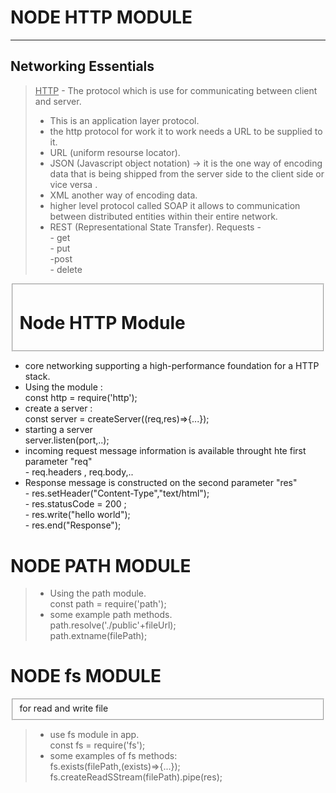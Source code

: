 # NODE HTTP MODULE
---
## Networking Essentials
> <u>HTTP</u> - The protocol which is use for communicating between client and server. 
> - This is an application layer protocol. 
> - the http protocol for work it to work needs a URL to be supplied to it. 
> - <abbr>URL</abbr> (uniform resourse locator).
> - JSON (Javascript object notation) -> it is the one way of encoding data that is being shipped from the server side to the client side or vice versa .
> - XML another way of encoding data. 
> - higher level protocol called SOAP it allows to communication between distributed entities within their entire network.
> - REST (Representational State Transfer).
> Requests - <br> - get <br> - put <br> -post <br> - delete

<fieldset>
<h1> Node HTTP Module</h1>
</fieldset>

 -  core networking supporting a high-performance foundation for a HTTP stack.
 - Using the module : <br> const http = require('http');
 - create a server : <br> const server = createServer((req,res)=>{...});
 - starting a server <br> server.listen(port,..);
 - incoming request message information is available throught hte first parameter "req" <br> - req.headers , req.body,..
 - Response message is constructed on the second parameter "res" <br> - res.setHeader("Content-Type","text/html"); <br> - res.statusCode = 200 ; <br> - res.write("hello world"); <br> - res.end("Response");


# NODE PATH MODULE

> - Using the path module. <br> const path = require('path');
> - some example path methods. <br> path.resolve('./public'+fileUrl); <br> path.extname(filePath);

# NODE fs MODULE

<fieldset>
for read and write file
</fieldset>

> - use fs module in app.
 <br> const fs = require('fs');
> - some examples of fs methods:
    <br>
    fs.exists(filePath,(exists)=>{...});
    <br>
    fs.createReadSStream(filePath).pipe(res);
